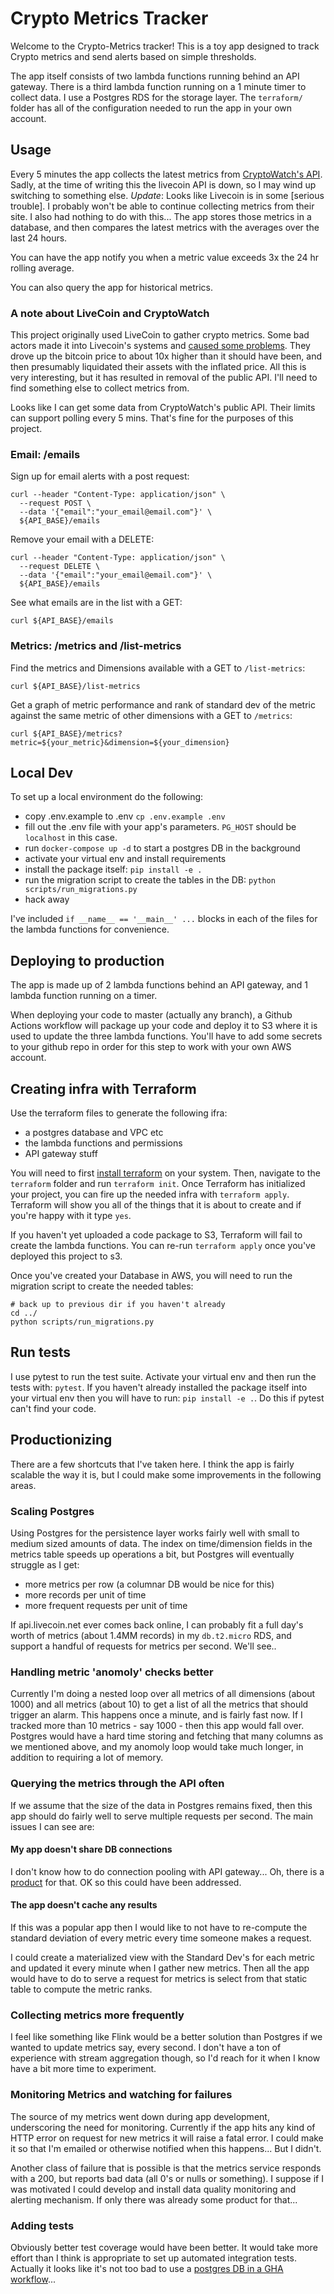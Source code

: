 # Crypto Metrics Tracker

Welcome to the Crypto-Metrics tracker!
This is a toy app designed to track Crypto metrics and send alerts based on simple thresholds.

The app itself consists of two lambda functions running behind an API gateway.
There is a third lambda function running on a 1 minute timer to collect data.
I use a Postgres RDS for the storage layer.
The `terraform/` folder has all of the configuration needed to run the app in your own account.

## Usage

Every 5 minutes the app collects the latest metrics from
[CryptoWatch's API](https://docs.cryptowat.ch/rest-api/).
Sadly, at the time of writing this the livecoin API is down, so I may wind up switching to something else.
*Update*: Looks like Livecoin is in some [serious trouble].
I probably won't be able to continue collecting metrics from their site.
I also had nothing to do with this...
The app stores those metrics in a database,
and then compares the latest metrics with the averages over the last 24 hours.

You can have the app notify you when a metric value exceeds 3x the 24 hr rolling average.

You can also query the app for historical metrics.

### A note about LiveCoin and CryptoWatch

This project originally used LiveCoin to gather crypto metrics.
Some bad actors made it into Livecoin's systems and
[caused some problems](https://www.zdnet.com/article/russian-crypto-exchange-livecoin-hacked-after-it-lost-control-of-its-servers/#ftag=RSSbaffb68).
They drove up the bitcoin price to about 10x higher than it should have been,
and then presumably liquidated their assets with the inflated price.
All this is very interesting, but it has resulted in removal of the public API.
I'll need to find something else to collect metrics from.

Looks like I can get some data from CryptoWatch's public API.
Their limits can support polling every 5 mins.
That's fine for the purposes of this project.

### Email: /emails

Sign up for email alerts with a post request:

```Shell
curl --header "Content-Type: application/json" \
  --request POST \
  --data '{"email":"your_email@email.com"}' \
  ${API_BASE}/emails
```

Remove your email with a DELETE:

```Shell
curl --header "Content-Type: application/json" \
  --request DELETE \
  --data '{"email":"your_email@email.com"}' \
  ${API_BASE}/emails
```

See what emails are in the list with a GET:

```Shell
curl ${API_BASE}/emails
```

### Metrics: /metrics and /list-metrics

Find the metrics and Dimensions available with a GET to `/list-metrics`:

```Shell
curl ${API_BASE}/list-metrics
```

Get a graph of metric performance and rank of standard dev of
the metric against the same metric of other dimensions with a GET to `/metrics`:

```Shell
curl ${API_BASE}/metrics?metric=${your_metric}&dimension=${your_dimension}
```

## Local Dev

To set up a local environment do the following:

- copy .env.example to .env `cp .env.example .env`
- fill out the .env file with your app's parameters. `PG_HOST` should be `localhost` in this case.
- run `docker-compose up -d` to start a postgres DB in the background
- activate your virtual env and install requirements
- install the package itself: `pip install -e .`
- run the migration script to create the tables in the DB: `python scripts/run_migrations.py`
- hack away

I've included `if __name__ == '__main__' ...` blocks in each of the
files for the lambda functions for convenience.

## Deploying to production

The app is made up of 2 lambda functions behind an API gateway,
and 1 lambda function running on a timer.

When deploying your code to master (actually any branch), a Github Actions workflow
will package up your code and deploy it to S3 where it is used
to update the three lambda functions.
You'll have to add some secrets to your github repo in order for this step to work
with your own AWS account.

## Creating infra with Terraform

Use the terraform files to generate the following ifra:

- a postgres database and VPC etc
- the lambda functions and permissions
- API gateway stuff

You will need to first [install terraform](https://learn.hashicorp.com/tutorials/terraform/install-cli)
on your system.
Then, navigate to the `terraform` folder and run `terraform init`.
Once Terraform has initialized your project, you can fire up the
needed infra with `terraform apply`.
Terraform will show you all of the things that it is about to create
and if you're happy with it type `yes`.

If you haven't yet uploaded a code package to S3, Terraform will
fail to create the lambda functions.
You can re-run `terraform apply` once you've deployed this project
to s3.

Once you've created your Database in AWS,
you will need to run the migration script to create the needed
tables:

```Shell
# back up to previous dir if you haven't already
cd ../
python scripts/run_migrations.py
```

## Run tests

I use pytest to run the test suite.
Activate your virtual env and then run the tests with: `pytest`.
If you haven't already installed the package itself into your virtual env
then you will have to run: `pip install -e .`.
Do this if pytest can't find your code.

## Productionizing

There are a few shortcuts that I've taken here.
I think the app is fairly scalable the way it is,
but I could make some improvements in the following areas.

### Scaling Postgres

Using Postgres for the persistence layer works fairly well with
small to medium sized amounts of data.
The index on time/dimension fields in the metrics table speeds up
operations a bit, but Postgres will eventually struggle as I get:

- more metrics per row (a columnar DB would be nice for this)
- more records per unit of time
- more frequent requests per unit of time

If api.livecoin.net ever comes back online,
I can probably fit a full day's worth of metrics (about 1.4MM records)
in my `db.t2.micro` RDS, and support a handful of requests for metrics per second.
We'll see..

### Handling metric 'anomoly' checks better

Currently I'm doing a nested loop over all metrics of all dimensions (about 1000)
and all metrics (about 10) to get a list of all the metrics that should trigger an alarm.
This happens once a minute, and is fairly fast now.
If I tracked more than 10 metrics - say 1000 - then this app would fall over.
Postgres would have a hard time storing and fetching that many columns as we mentioned above,
and my anomoly loop would take much longer, in addition to requiring a lot of memory.

### Querying the metrics through the API often

If we assume that the size of the data in Postgres remains fixed,
then this app should do fairly well to serve multiple requests per second.
The main issues I can see are:

#### My app doesn't share DB connections

I don't know how to do connection pooling with API gateway...
Oh, there is a
[product](https://aws.amazon.com/blogs/compute/using-amazon-rds-proxy-with-aws-lambda/)
for that. OK so this could have been addressed.

#### The app doesn't cache any results

If this was a popular app then I would like to not have to
re-compute the standard deviation of every metric every time someone
makes a request.

I could create a materialized view with the Standard Dev's for each
metric and updated it every minute when I gather new metrics.
Then all the app would have to do to serve a request for metrics is
select from that static table to compute the metric ranks.

### Collecting metrics more frequently

I feel like something like Flink would be a better solution
than Postgres if we wanted to update metrics say, every second.
I don't have a ton of experience with stream aggregation though, so I'd
reach for it when I know have a bit more time to experiment.

### Monitoring Metrics and watching for failures

The source of my metrics went down during app development,
underscoring the need for monitoring.
Currently if the app hits any kind of HTTP error on request for
new metrics it will raise a fatal error.
I could make it so that I'm emailed or otherwise notified when this happens...
But I didn't.

Another class of failure that is possible is that the metrics service
responds with a 200, but reports bad data (all 0's or nulls or something).
I suppose if I was motivated I could develop and install data quality monitoring and
alerting mechanism. If only there was already some product for that...

### Adding tests

Obviously better test coverage would have been better.
It would take more effort than I think is appropriate to
set up automated integration tests.
Actually it looks like it's not too bad to use a
[postgres DB in a GHA workflow](https://docs.github.com/en/free-pro-team@latest/actions/guides/creating-postgresql-service-containers)...

